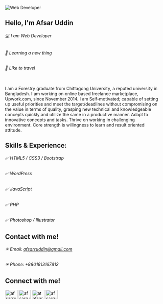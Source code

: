 
![Web Developer](https://pbs.twimg.com/profile_banners/2835629965/1506402934/600x200)

## Hello, I'm Afsar Uddin

###### 💻 I am Web Developer
###### 📔 Learning a new thing
###### 🚙 Like to travel
<br>
I am a Forestry graduate from Chittagong University, a reputed university in Bangladesh. I am working on online based freelance marketplace, Upwork.com, since November 2014. I am Self-motivated; capable of setting up useful priorities and meet the target/deadlines without compromising on the value in terms of quality, grasping new technical and knowledgeable concepts quickly and utilize the same in a productive manner. Adapt to innovative concepts and tasks. Thrive on working in challenging environment. Core strength is willingness to learn and result oriented attitude.


## Skills & Experience: 
###### ✅ HTML5 / CSS3 / Bootstrap 
###### ✅ WordPress 
###### ✅ JavaScript
###### ✅ PHP
###### ✅ Photoshop / Illustrator


## Contact with me!
###### ✳ Email: afsarruddin@gmail.com
###### ✳ Phone: +8801813167812

## Connect with me!

<p align="left">
<a href="https://fb.com/afsarruddin" target="blank"><img align="center" src="https://raw.githubusercontent.com/rahuldkjain/github-profile-readme-generator/master/src/images/icons/Social/facebook.svg" alt="afsarruddin" height="30" width="40" /></a>
<a href="https://instagram.com/afsarruddin" target="blank"><img align="center" src="https://raw.githubusercontent.com/rahuldkjain/github-profile-readme-generator/master/src/images/icons/Social/instagram.svg" alt="afsarruddin" height="30" width="40" /></a>
<a href="https://twitter.com/atafsar" target="blank"><img align="center" src="https://raw.githubusercontent.com/rahuldkjain/github-profile-readme-generator/master/src/images/icons/Social/twitter.svg" alt="atafsar" height="30" width="40" /></a>
<a href="https://linkedin.com/in/afsarruddin" target="blank"><img align="center" src="https://raw.githubusercontent.com/rahuldkjain/github-profile-readme-generator/master/src/images/icons/Social/linked-in-alt.svg" alt="afsarruddin" height="30" width="40" /></a>

</p>
